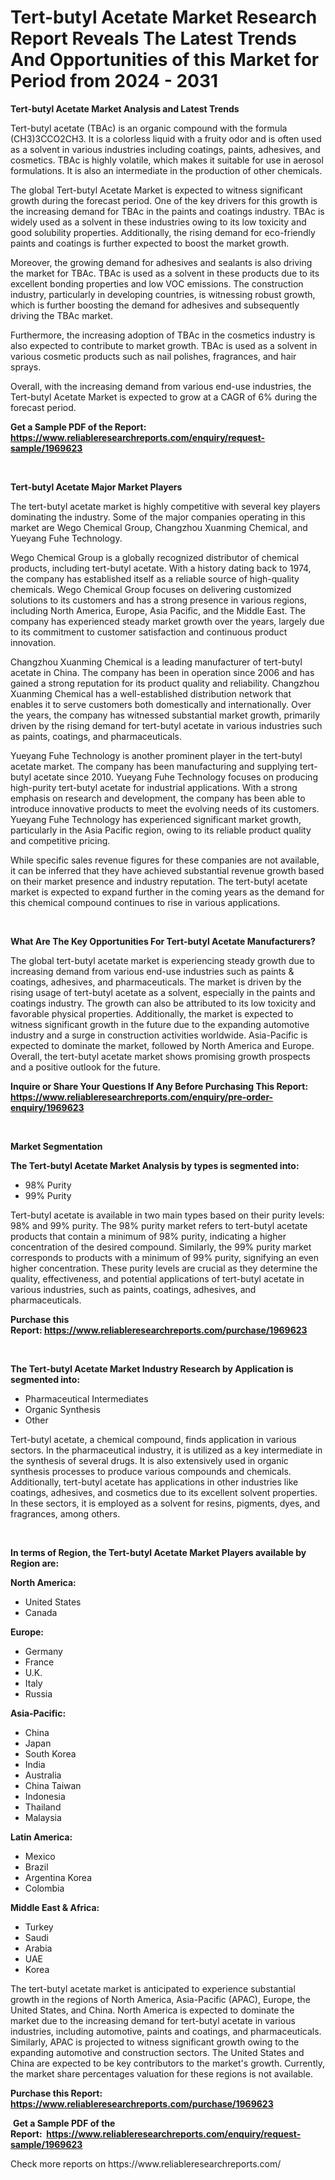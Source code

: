 <p><h1>Tert-butyl Acetate Market Research Report Reveals The Latest Trends And Opportunities of this Market for Period from 2024 - 2031</h1></p><p><strong>Tert-butyl Acetate Market Analysis and Latest Trends</strong></p>
<p><p>Tert-butyl acetate (TBAc) is an organic compound with the formula (CH3)3CCO2CH3. It is a colorless liquid with a fruity odor and is often used as a solvent in various industries including coatings, paints, adhesives, and cosmetics. TBAc is highly volatile, which makes it suitable for use in aerosol formulations. It is also an intermediate in the production of other chemicals.</p><p>The global Tert-butyl Acetate Market is expected to witness significant growth during the forecast period. One of the key drivers for this growth is the increasing demand for TBAc in the paints and coatings industry. TBAc is widely used as a solvent in these industries owing to its low toxicity and good solubility properties. Additionally, the rising demand for eco-friendly paints and coatings is further expected to boost the market growth.</p><p>Moreover, the growing demand for adhesives and sealants is also driving the market for TBAc. TBAc is used as a solvent in these products due to its excellent bonding properties and low VOC emissions. The construction industry, particularly in developing countries, is witnessing robust growth, which is further boosting the demand for adhesives and subsequently driving the TBAc market.</p><p>Furthermore, the increasing adoption of TBAc in the cosmetics industry is also expected to contribute to market growth. TBAc is used as a solvent in various cosmetic products such as nail polishes, fragrances, and hair sprays.</p><p>Overall, with the increasing demand from various end-use industries, the Tert-butyl Acetate Market is expected to grow at a CAGR of 6% during the forecast period.</p></p>
<p><strong>Get a Sample PDF of the Report:&nbsp; <a href="https://www.reliableresearchreports.com/enquiry/request-sample/1969623">https://www.reliableresearchreports.com/enquiry/request-sample/1969623</a></strong></p>
<p>&nbsp;</p>
<p><strong>Tert-butyl Acetate Major Market Players</strong></p>
<p><p>The tert-butyl acetate market is highly competitive with several key players dominating the industry. Some of the major companies operating in this market are Wego Chemical Group, Changzhou Xuanming Chemical, and Yueyang Fuhe Technology.</p><p>Wego Chemical Group is a globally recognized distributor of chemical products, including tert-butyl acetate. With a history dating back to 1974, the company has established itself as a reliable source of high-quality chemicals. Wego Chemical Group focuses on delivering customized solutions to its customers and has a strong presence in various regions, including North America, Europe, Asia Pacific, and the Middle East. The company has experienced steady market growth over the years, largely due to its commitment to customer satisfaction and continuous product innovation.</p><p>Changzhou Xuanming Chemical is a leading manufacturer of tert-butyl acetate in China. The company has been in operation since 2006 and has gained a strong reputation for its product quality and reliability. Changzhou Xuanming Chemical has a well-established distribution network that enables it to serve customers both domestically and internationally. Over the years, the company has witnessed substantial market growth, primarily driven by the rising demand for tert-butyl acetate in various industries such as paints, coatings, and pharmaceuticals.</p><p>Yueyang Fuhe Technology is another prominent player in the tert-butyl acetate market. The company has been manufacturing and supplying tert-butyl acetate since 2010. Yueyang Fuhe Technology focuses on producing high-purity tert-butyl acetate for industrial applications. With a strong emphasis on research and development, the company has been able to introduce innovative products to meet the evolving needs of its customers. Yueyang Fuhe Technology has experienced significant market growth, particularly in the Asia Pacific region, owing to its reliable product quality and competitive pricing.</p><p>While specific sales revenue figures for these companies are not available, it can be inferred that they have achieved substantial revenue growth based on their market presence and industry reputation. The tert-butyl acetate market is expected to expand further in the coming years as the demand for this chemical compound continues to rise in various applications.</p></p>
<p>&nbsp;</p>
<p><strong>What Are The Key Opportunities For Tert-butyl Acetate Manufacturers?</strong></p>
<p><p>The global tert-butyl acetate market is experiencing steady growth due to increasing demand from various end-use industries such as paints & coatings, adhesives, and pharmaceuticals. The market is driven by the rising usage of tert-butyl acetate as a solvent, especially in the paints and coatings industry. The growth can also be attributed to its low toxicity and favorable physical properties. Additionally, the market is expected to witness significant growth in the future due to the expanding automotive industry and a surge in construction activities worldwide. Asia-Pacific is expected to dominate the market, followed by North America and Europe. Overall, the tert-butyl acetate market shows promising growth prospects and a positive outlook for the future.</p></p>
<p><strong>Inquire or Share Your Questions If Any Before Purchasing This Report: <a href="https://www.reliableresearchreports.com/enquiry/pre-order-enquiry/1969623">https://www.reliableresearchreports.com/enquiry/pre-order-enquiry/1969623</a></strong></p>
<p>&nbsp;</p>
<p><strong>Market Segmentation</strong></p>
<p><strong>The Tert-butyl Acetate Market Analysis by types is segmented into:</strong></p>
<p><ul><li>98% Purity</li><li>99% Purity</li></ul></p>
<p><p>Tert-butyl acetate is available in two main types based on their purity levels: 98% and 99% purity. The 98% purity market refers to tert-butyl acetate products that contain a minimum of 98% purity, indicating a higher concentration of the desired compound. Similarly, the 99% purity market corresponds to products with a minimum of 99% purity, signifying an even higher concentration. These purity levels are crucial as they determine the quality, effectiveness, and potential applications of tert-butyl acetate in various industries, such as paints, coatings, adhesives, and pharmaceuticals.</p></p>
<p><strong>Purchase this Report:&nbsp;<a href="https://www.reliableresearchreports.com/purchase/1969623">https://www.reliableresearchreports.com/purchase/1969623</a></strong></p>
<p>&nbsp;</p>
<p><strong>The Tert-butyl Acetate Market Industry Research by Application is segmented into:</strong></p>
<p><ul><li>Pharmaceutical Intermediates</li><li>Organic Synthesis</li><li>Other</li></ul></p>
<p><p>Tert-butyl acetate, a chemical compound, finds application in various sectors. In the pharmaceutical industry, it is utilized as a key intermediate in the synthesis of several drugs. It is also extensively used in organic synthesis processes to produce various compounds and chemicals. Additionally, tert-butyl acetate has applications in other industries like coatings, adhesives, and cosmetics due to its excellent solvent properties. In these sectors, it is employed as a solvent for resins, pigments, dyes, and fragrances, among others.</p></p>
<p>&nbsp;</p>
<p><strong>In terms of Region, the Tert-butyl Acetate Market Players available by Region are:</strong></p>
<p>
    <p> <strong> North America: </strong>
        <ul>
            <li>United States</li>
            <li>Canada</li>
        </ul>
        </p> 
    <p> <strong> Europe: </strong>
        <ul>
            <li>Germany</li>
            <li>France</li>
            <li>U.K.</li>
            <li>Italy</li>
            <li>Russia</li>
        </ul>
        </p> 
    <p> <strong> Asia-Pacific: </strong>
        <ul>
            <li>China</li>
            <li>Japan</li>
            <li>South Korea</li>
            <li>India</li>
            <li>Australia</li>
            <li>China Taiwan</li>
            <li>Indonesia</li>
            <li>Thailand</li>
            <li>Malaysia</li>
        </ul>
        </p> 
    <p> <strong> Latin America: </strong>
        <ul>
            <li>Mexico</li>
            <li>Brazil</li>
            <li>Argentina Korea</li>
            <li>Colombia</li>
        </ul>
        </p> 
    <p> <strong> Middle East & Africa: </strong>
        <ul>
            <li>Turkey</li>
            <li>Saudi</li>
            <li>Arabia</li>
            <li>UAE</li>
            <li>Korea</li>
        </ul>
    </p>
    </p>
<p><p>The tert-butyl acetate market is anticipated to experience substantial growth in the regions of North America, Asia-Pacific (APAC), Europe, the United States, and China. North America is expected to dominate the market due to the increasing demand for tert-butyl acetate in various industries, including automotive, paints and coatings, and pharmaceuticals. Similarly, APAC is projected to witness significant growth owing to the expanding automotive and construction sectors. The United States and China are expected to be key contributors to the market's growth. Currently, the market share percentages valuation for these regions is not available.</p></p>
<p><strong>Purchase this Report: <a href="https://www.reliableresearchreports.com/purchase/1969623">https://www.reliableresearchreports.com/purchase/1969623</a></strong></p>
<p>&nbsp;<strong>Get a Sample PDF of the Report:&nbsp;&nbsp;<a href="https://www.reliableresearchreports.com/enquiry/request-sample/1969623">https://www.reliableresearchreports.com/enquiry/request-sample/1969623</a></strong></p>
<p><strong></strong></p>
<p>Check more reports on https://www.reliableresearchreports.com/</p>